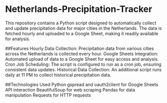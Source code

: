 # Netherlands-Precipitation-Tracker
This repository contains a Python script designed to automatically collect and update precipitation data for major cities in the Netherlands. The data is fetched hourly and uploaded to a Google Sheet, making it readily available for analysis.

##Features
Hourly Data Collection: Precipitation data from various cities across the Netherlands is collected every hour.
Google Sheets Integration: Automated upload of data to a Google Sheet for easy access and analysis.
Cron Job Scheduling: The script is configured to run as a cron job, ensuring consistent data updates.
Historical Data Collection: An additional script runs daily at 11 PM to collect historical precipitation data.

##Technologies Used
Python
gspread and oauth2client for Google Sheets API interaction
BeautifulSoup for web scraping
Pandas for data manipulation
Requests for HTTP requests
